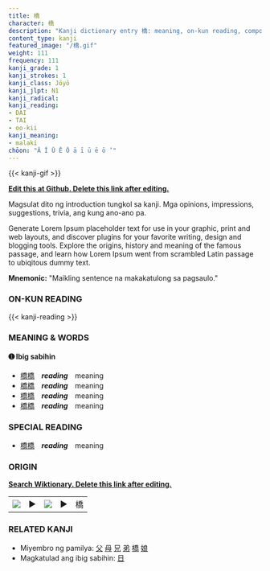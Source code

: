 ```yaml
---
title: 橋
character: 橋
description: "Kanji dictionary entry 橋: meaning, on-kun reading, compounds, origin, related kanji"
content_type: kanji
featured_image: "/橋.gif"
weight: 111
frequency: 111
kanji_grade: 1
kanji_strokes: 1
kanji_class: Jōyō
kanji_jlpt: N1
kanji_radical: 
kanji_reading: 
- DAI
- TAI
- oo-kii
kanji_meaning:
- malaki
chōon: "Ā Ī Ū Ē Ō ā ī ū ē ō ’"
---
```

[//]: # (Don't edit the line below. Kanji animated GIF code is automatically generated.)
{{< kanji-gif >}}

[//]: # (Edit below this line.)

**[Edit this at Github. Delete this link after editing.](https://github.com/tim0g/tim/tree/main/content/kanji/橋/index.md)**

Magsulat dito ng introduction tungkol sa kanji. Mga opinions, impressions, suggestions, trivia, ang kung ano-ano pa.

Generate Lorem Ipsum placeholder text for use in your graphic, print and web layouts, and discover plugins for your favorite writing, design and blogging tools. Explore the origins, history and meaning of the famous passage, and learn how Lorem Ipsum went from scrambled Latin passage to ubiqitous dummy text.
 
**Mnemonic:** "Maikling sentence na makakatulong sa pagsaulo."

### ON-KUN READING

[//]: # (Don't edit the line below. ON-KUN READING code is automatically generated.)
{{< kanji-reading >}}

### MEANING & WORDS

#### ➊ **Ibig sabihin**
  - [橋](../橋)[橋](../橋)　***reading***　meaning
  - [橋](../橋)[橋](../橋)　***reading***　meaning
  - [橋](../橋)[橋](../橋)　***reading***　meaning
  - [橋](../橋)[橋](../橋)　***reading***　meaning

### SPECIAL READING
  - [橋](../橋)[橋](../橋)　***reading***　meaning

### ORIGIN

**[Search Wiktionary. Delete this link after editing.](https://wiktionary.org/wiki/橋)**
<table class="kanji-table"><tr><td>
<img src="60px-橋-bronze.svg.png">
</td><td>▶</td><td>
<img src="60px-橋-oracle.svg.png">
</td><td>▶</td>
<td class="kanji-origin">橋</td>
</tr></table>

### RELATED KANJI
- Miyembro ng pamilya: [父](../父) [母](../母) [兄](../兄) [弟](../弟) [橋](../橋) [娘](../娘)
- Magkatulad ang ibig sabihin: [日](../日)
